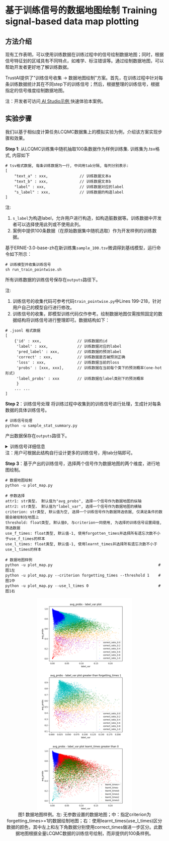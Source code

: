 # 基于训练信号的数据地图绘制 Training signal-based data map plotting

## 方法介绍
现有工作表明，可以使用训练数据在训练过程中的信号绘制数据地图；同时，根据信号特征划的区域具有不同特点，如难学、标注错误等。通过绘制数据地图，可以帮助开发者更好地了解训练数据。

TrustAI提供了"训练信号收集 -> 数据地图绘制"方案。首先，在训练过程中针对每条训练数据统计其在不同step下的训练信号；然后，根据整理的训练信号，根据指定的信号维度绘制数据地图。

注：开发者可访问[ AI Studio示例 ](https://aistudio.baidu.com/aistudio/projectdetail/5307701)快速体验本案例。

## 实验步骤
我们以基于相似度计算任务LCQMC数据集上的模拟实验为例，介绍该方案实现步骤和效果。


**Step 1**: 从LCQMC训练集中随机抽取100条数据作为样例训练集. 训练集为.tsv格式, 内容如下

```shell
# tsv格式数据, 每条训练数据为一行, 中间用tab分隔, 每列分别表示:
[
    "text_a" : xxx,              // 训练数据文本a
    "text_b" : xxx,              // 训练数据文本b
    "label" : xxx,               // 训练数据对应的label
    "s_label" : xxx,             // 训练数据的构造label
]
```
注:
1. ``s_label``为构造label，允许用户进行构造，如构造脏数据等。训练数据中开发者可以选择使用此列或不使用此列。
2. 案例中提供100条数据（在原始数据集中随机选取）作为开发样例的训练数据。

基于ERNIE-3.0-base-zh在新训练集`sample_100.tsv`微调得到基线模型，运行命令如下所示：

```shell
# 训练模型并收集训练信号
sh run_train_pointwise.sh
```
所有训练数据的训练信号保存在`outputs`路径下。

注:
1. 训练信号的收集代码可参考代码`train_pointwise.py`中Lines 199-218，针对用户自己的模型自行进行修改。
2. 训练信号的收集，即模型训练代码仅作参考。绘制数据地图仅需按照固定的数据结构将训练信号进行整理即可。数据结构如下：

```shell
# .jsonl 格式数据
[
    {'id' : xxx,                // 训练数据的id
     'label' : xxx,             // 训练数据对应的label
     'pred_label' : xxx,        // 训练数据的预测label
     'correct' : xxx,           // 训练数据是否被预测正确
     'loss' : xxx,              // 训练数据当前的loss
     'probs' : [xxx, xxx],      // 训练数据在当前每个类下的预测概率(one-hot形式)
     'label_probs' : xxx        // 训练数据在label类别下的预测概率
     }  
    ... ...
]
```

**Step 2**：训练信号处理
将训练过程中收集到的训练信号进行处理，生成针对每条数据的具体训练信号。

```shell
# 训练信号处理
python -u sample_stat_summary.py
```
产出数据保存在`outputs`路径下。

<details>
    <summary> 训练信号详细信息 </summary>
    ```shell
    # tsv 格式数据, 每条训练数据的所有训练信号保存为一行, 信号之间用tab进行分隔, 每列分别表示:
[
    "id" : xxx,                  // 训练数据的id
    "label" : xxx,               // 训练数据对应的label
    "s_label" : xxx,             // 训练数据的构造label, 数据地图绘制允许标记困难数据(s_label = 1)和构造脏数据(s_label = 2)
    "correct_times" : xxx,       // 总共预测正确的次数  
    "correct_ratio" : xxx,       // 预测正确次数占比
    "avg_probs" : xxx,           // 多次预测的置信度的平均数
    "label_var" : xxx,           // 多次预测的置信度的方差
    "max_label_probs" : xxx,     // 多次预测的置信度的最大值
    "min_label_probs" : xxx,     // 多次预测的置信度的最小值
    "forgetting_times" : xxx,    // 多次预测反映出的，模型对本数据的遗忘次数（之前预测对了，后来又错了）
    "learnt_times" : xxx,        // 多次预测反映出的，模型对本数据的学会次数（之前预测错了，后来又对了）
    "first_forget" : xxx,        // 多次预测中，第一次遗忘本数据  
    "first_learn" : xxx,         // 多次预测中，第一次学会本数据  
]
    ```
</details>
注：用户可根据此结构自行设计更多的训练信号，用tab分隔即可。

**Step 3**：基于产出的训练信号，选择两个信号作为数据地图的两个维度，进行地图绘制。

```shell
# 数据地图绘制
python -u plot_map.py

# 参数选择
attr1: str类型， 默认值为"avg_probs", 选择一个信号作为数据地图的纵轴
attr2: str类型， 默认值为"label_var", 选择一个信号作为数据地图的横轴
criterion: str类型, 默认值为空, 选择一个训练信号作为数据筛选依据, 仅满足条件的数据会被绘制在地图上
threshold: float类型, 默认值0, 与criterion一同使用, 为选择的训练信号设置阈值, 筛选数据
use_f_times: float类型, 默认值-1, 使用forgotten_times并选择所有遗忘次数不小于use_f_times的样本
use_l_times: float类型, 默认值-1, 使用learnt_times并选择所有遗忘次数不小于use_l_times的样本

# 数据地图样例
python -u plot_map.py                                               # 图1左
python -u plot_map.py --criterion forgetting_times --threshold 1    # 图1中
python -u plot_map.py --use_l_times 0                               # 图1右
```

<p align="center">
<img align="center" src="../../imgs/data_map_normal.png", width=300>
<img align="center" src="../../imgs/data_map_criterion.png", width=300>
<img align="center" src="../../imgs/data_map_lt.png", width=300><br>
图1 数据地图样例。左: 无参数设置的数据地图；中：指定criterion为forgetting_times>=1的数据绘制地图；右：使用learnt_times(use_l_times)区分数据的颜色，其中左上和左下角数据分别使用correct_times做进一步区分。此数据地图根据全量LCQMC数据的训练信号绘制，而非提供的100条样例。
</p>
